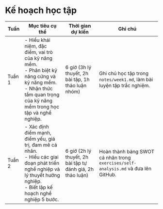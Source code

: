 # Kế hoạch học tập

| Tuần | Mục tiêu cụ thể | Thời gian dự kiến | Ghi chú |
|------|-----------------|-------------------|---------|
| Tuần 1 | - Hiểu khái niệm, đặc điểm, vai trò của kỹ năng mềm. <br> - Phân biệt kỹ năng cứng và kỹ năng mềm. <br> - Nhận thức tầm quan trọng của kỹ năng mềm trong học tập và nghề nghiệp. | 6 giờ (3h lý thuyết, 2h bài tập, 1h thảo luận nhóm) | Ghi chú học tập trong `notes/week1.md`, làm bài luyện tập trắc nghiệm. |
| Tuần 2 | - Xác định điểm mạnh, điểm yếu, giá trị, đam mê cá nhân. <br> - Hiểu các giai đoạn phát triển nghề nghiệp và lý thuyết hướng nghiệp. <br> - Biết lập kế hoạch nghề nghiệp 5 bước. | 6 giờ (2h lý thuyết, 2h bài tập tự đánh giá, 2h thảo luận) | Hoàn thành bảng SWOT cá nhân trong `exercises/self-analysis.md` và đưa lên GitHub. |